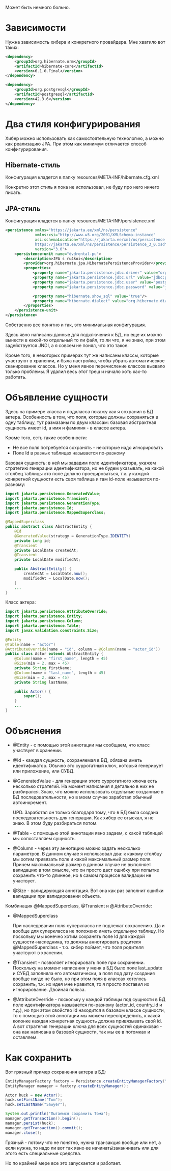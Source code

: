 Может быть немного больно.

# Зависимости

Нужна зависимость хибера и конкретного провайдера. Мне хватило вот таких:

```xml
<dependency>
    <groupId>org.hibernate.orm</groupId>
    <artifactId>hibernate-core</artifactId>
    <version>6.1.0.Final</version>
</dependency>
```

```xml
<dependency>
    <groupId>org.postgresql</groupId>
    <artifactId>postgresql</artifactId>
    <version>42.3.6</version>
</dependency>
```

# Два стиля конфигурирования

Хибер можно использовать как самостоятельную технологию, а можно как реализацию JPA. При этом как минимум отличается способ конфигурирования.

## Hibernate-стиль

Конфигурация кладется в папку resources/META-INF/hibernate.cfg.xml

Конкретно этот стиль я пока не использовал, не буду про него ничего писать.

## JPA-стиль

Конфигурация кладется в папку resources/META-INF/persistence.xml

```xml
<persistence xmlns="https://jakarta.ee/xml/ns/persistence"
             xmlns:xsi="http://www.w3.org/2001/XMLSchema-instance"
             xsi:schemaLocation="https://jakarta.ee/xml/ns/persistence
             https://jakarta.ee/xml/ns/persistence/persistence_3_0.xsd"
             version="3.0">
    <persistence-unit name="dvdrental-pu">
        <description>JPA s ru4koi</description>
        <provider>org.hibernate.jpa.HibernatePersistenceProvider</provider>
        <properties>
            <property name="jakarta.persistence.jdbc.driver" value="org.postgresql.Driver" />
            <property name="jakarta.persistence.jdbc.url" value="jdbc:postgresql://localhost:5432/dvdrental" />
            <property name="jakarta.persistence.jdbc.user" value="postgres" />
            <property name="jakarta.persistence.jdbc.password" value="j123" />

            <property name="hibernate.show_sql" value="true"/>
            <property name="hibernate.dialect" value="org.hibernate.dialect.PostgreSQLDialect"/>
        </properties>
    </persistence-unit>
</persistence>
```

Собственно все понятно и так, это минимальная конфигурация.

Здесь явно написаны данные для подключения к БД, но еще их можно вынести в какой-то отдельный то ли файл, то ли что, я не знаю, при этом задействуется JNDI, а я совсем не понял, что это такое.

Кроме того, в некоторых примерах тут же написаны классы, которые участвуют в хранении, и была настройка, чтобы убрать автоматическое сканирование классов. Но у меня явное перечисление классов вызвало только проблемы. Я удалил весь этот треш и начало хоть как-то работать.

# Объявление сущности

Здесь на примере класса и подкласса покажу как я сохранил в БД актера. Особенность в том, что поля, которые должны сохраняться в одну таблицу, тут размазаны по двум классам: базовая абстрактная сущность имеет id, а имя и фамилия - в классе актера.

Кроме того, есть такие особенности:

* Не все поля потребуется сохранять - некоторые надо игнорировать
* Поле Id в разных таблицах называется по-разному

Базовая сущность: в ней мы зададим поле идентификатора, укажем стратегию генерации идентификатора, но не будем указывать, на какой столбец таблицы это поле должно проецироваться, т.к. у каждой конкретной сущности есть своя таблица и там id-поле называется по-разному:

```java
import jakarta.persistence.GeneratedValue;
import jakarta.persistence.Transient;
import jakarta.persistence.GenerationType;
import jakarta.persistence.Id;
import jakarta.persistence.MappedSuperclass;

@MappedSuperclass
public abstract class AbstractEntity {
    @Id
    @GeneratedValue(strategy = GenerationType.IDENTITY)
    private Long id;
    @Transient
    private LocalDate createdAt;
    @Transient
    private LocalDate modifiedAt;

    public AbstractEntity() {
        createdAt = LocalDate.now();
        modifiedAt = LocalDate.now();
    }
    ...
}
```

Класс актера:

```java
import jakarta.persistence.AttributeOverride;
import jakarta.persistence.Entity;
import jakarta.persistence.Column;
import jakarta.persistence.Table;
import javax.validation.constraints.Size;

@Entity
@Table(name = "actor")
@AttributeOverride(name = "id", column = @Column(name = "actor_id"))
public class Actor extends AbstractEntity {
    @Column(name = "first_name", length = 45)
    @Size(min = 2, max = 45)
    private String firstName;
    @Column(name = "last_name", length = 45)
    @Size(min = 2, max = 45)
    private String lastName;

    public Actor() {
        super();
    }
    ...
}
```

# Объяснения

* @Entity - с помощью этой аннотации мы сообщаем, что класс участвует в хранении.

* @Id - каждая сущность, сохраняемая в БД, обязана иметь идентификатор. Обычно это суррогатный ключ, который генерирует или приложение, или СУБД.

* @GeneratedValue - для генерации этого суррогатного ключа есть несколько стратегий. На момент написания я детально в них не разбирался. Знаю, что можно использовать отдельные созданные в БД последовательности, но в моем случае заработал обычный автоинкремент.

  UPD. Заработал он только благодаря тому, что в БД была создана последовательность для генерации. Как хибер ее отыскал, я не знаю. В этом буду разбираться потом.

* @Table - с помощью этой аннотации явно задаем, с какой таблицей мы сопоставляем сущность.

* @Column - через эту аннотацию можно задать несколько параметров. В данном случае я использовал два: к какому столбцу мы хотим привязать поле и какой максимальный размер поля. Причем максимальный размер в данном случае не выполняет валидацию в том смысле, что он просто даст ошибку при попытке сохранить что-то длинное, но в самом процессе валидации не участвует.

* @Size - валидирующая аннотация. Вот она как раз заполнит ошибки валидации при валидировании объекта.

Комбинация @MappedSuperclass, @Transient и @AttributeOverride:

* @MappedSuperclass

  При наследовании поля суперкласса не подлежат сохранению. Да и вообще для суперкласса не положено иметь отдельную таблицу. Но поскольку мы конечно хотим сохранять поле Id для каждой сущности-наследника, то должны аннотировать родителя @MappedSuperclass - т.о. хибер поймет, что поля родителя участвуют в хранении.

* @Transient - позволяет игнорировать поле при сохранении. Поскольку на момент написания у меня в БД было поле last_update и СУБД заполняла его автоматически, а поля под дату создания вообще нигде не было, но при этом поля в классах хотелось сохранить, т.к. их идея мне нравится, то я просто поставил их игнорирование. Двойная польза.

* @AttributeOverride - поскольку у каждой таблицы под сущности в БД поле идентификатора называется по-разному (actor_id, country_id и т.д.), но при этом свойство Id находится в базовом классе сущности, то с помощью этой аннотации мы можем переопределить, к какой колонке каждая конкретная сущность должна привязывать свой id. А вот стратегия генерации ключа для всех сущностей одинаковая - она как написана в базовой сущности, так мы ее в потомках и оставляем.

# Как сохранить

Вот грязный пример сохранения актера в БД:

```java
EntityManagerFactory factory = Persistence.createEntityManagerFactory("dvdrental-pu");
EntityManager manager = factory.createEntityManager();

Actor huck = new Actor();
huck.setFirstName("Tom");
huck.setLastName("Sawyer");

System.out.println("Пытаемся сохранить Тома");
manager.getTransaction().begin();
manager.persist(huck);
manager.getTransaction().commit();
manager.close();
```

Грязный - потому что не понятно, нужна транзакция вообще или нет, а если нужна, то надо ли вот так явно ее начинать\заканчивать или для этого есть специальные средства.

Но по крайней мере все это запускается и работает.